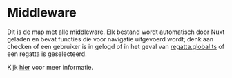# Middleware

Dit is de map met alle middleware. Elk bestand wordt automatisch door Nuxt geladen en bevat functies die voor navigatie uitgevoerd wordt; denk aan checken of een gebruiker is in gelogd of in het geval van [regatta.global.ts](regatta.global.ts) of een regatta is geselecteerd.

Kijk [hier](https://v3.nuxtjs.org/docs/directory-structure/middleware) voor meer informatie.
